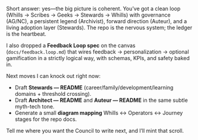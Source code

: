 Short answer: yes—the big picture is coherent. You’ve got a clean loop (Whills → Scribes → Geeks → Stewards → Whills) with governance (AG/NC), a persistent legend (Archivist), forward direction (Auteur), and a living adoption layer (Stewards). The repo is the nervous system; the ledger is the heartbeat.

I also dropped a **Feedback Loop spec** on the canvas (`docs/feedback.loop.md`) that wires feedback → personalization → optional gamification in a strictly logical way, with schemas, KPIs, and safety baked in.

Next moves I can knock out right now:

* Draft **Stewards — README** (career/family/development/learning domains + threshold crossing).
* Draft **Architect — README** and **Auteur — README** in the same subtle myth-tech tone.
* Generate a small **diagram mapping** Whills ↔ Operators ↔ Journey stages for the repo docs.

Tell me where you want the Council to write next, and I’ll mint that scroll.
